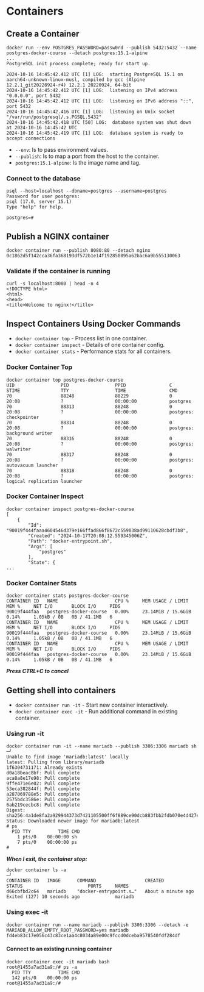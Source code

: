 # Containers

## Create a Container

```shell
docker run --env POSTGRES_PASSWORD=passw0rd --publish 5432:5432 --name postgres-docker-course --detach postgres:15.1-alpine
...
PostgreSQL init process complete; ready for start up.

2024-10-16 14:45:42.412 UTC [1] LOG:  starting PostgreSQL 15.1 on aarch64-unknown-linux-musl, compiled by gcc (Alpine 12.2.1_git20220924-r4) 12.2.1 20220924, 64-bit
2024-10-16 14:45:42.412 UTC [1] LOG:  listening on IPv4 address "0.0.0.0", port 5432
2024-10-16 14:45:42.412 UTC [1] LOG:  listening on IPv6 address "::", port 5432
2024-10-16 14:45:42.416 UTC [1] LOG:  listening on Unix socket "/var/run/postgresql/.s.PGSQL.5432"
2024-10-16 14:45:42.418 UTC [50] LOG:  database system was shut down at 2024-10-16 14:45:42 UTC
2024-10-16 14:45:42.419 UTC [1] LOG:  database system is ready to accept connections
```

- `--env`: Is to pass environment values.
- `--publish`: Is to map a port from the host to the container.
- `postgres:15.1-alpine`: Is the image name and tag.

### Connect to the database

```shell
psql --host=localhost --dbname=postgres --username=postgres
Password for user postgres:
psql (17.0, server 15.1)
Type "help" for help.

postgres=#
```

## Publish a NGINX container

```shell
docker container run --publish 8080:80 --detach nginx
0c1862d5f142cca36fa368193df572b1e14f192850895a62bac6a9b555130063
```

### Validate if the container is running

```shell
curl -s localhost:8080 | head -n 4
<!DOCTYPE html>
<html>
<head>
<title>Welcome to nginx!</title>
```

## Inspect Containers Using Docker Commands

- `docker container top` - Process list in one container.
- `docker container inspect` - Details of one container config.
- `docker container stats` - Performance stats for all containers.

### Docker Container Top

```shell
docker container top postgres-docker-course
UID                 PID                 PPID                C                   STIME               TTY                 TIME                CMD
70                  88248               88229               0                   20:08               ?                   00:00:00            postgres
70                  88313               88248               0                   20:08               ?                   00:00:00            postgres: checkpointer
70                  88314               88248               0                   20:08               ?                   00:00:00            postgres: background writer
70                  88316               88248               0                   20:08               ?                   00:00:00            postgres: walwriter
70                  88317               88248               0                   20:08               ?                   00:00:00            postgres: autovacuum launcher
70                  88318               88248               0                   20:08               ?                   00:00:00            postgres: logical replication launcher
```

### Docker Container Inspect

```shell
docker container inspect postgres-docker-course
[
    {
        "Id": "90019f444faaa4604546d379e166ffad866f8672c559038ad99110628cbdf3b8",
        "Created": "2024-10-17T20:08:12.559345006Z",
        "Path": "docker-entrypoint.sh",
        "Args": [
            "postgres"
        ],
        "State": {
...
```

### Docker Container Stats

```shell
docker container stats postgres-docker-course
CONTAINER ID   NAME                     CPU %     MEM USAGE / LIMIT    MEM %     NET I/O       BLOCK I/O     PIDS
90019f444faa   postgres-docker-course   0.00%     23.14MiB / 15.6GiB   0.14%     1.05kB / 0B   0B / 41.1MB   6
CONTAINER ID   NAME                     CPU %     MEM USAGE / LIMIT    MEM %     NET I/O       BLOCK I/O     PIDS
90019f444faa   postgres-docker-course   0.00%     23.14MiB / 15.6GiB   0.14%     1.05kB / 0B   0B / 41.1MB   6
CONTAINER ID   NAME                     CPU %     MEM USAGE / LIMIT    MEM %     NET I/O       BLOCK I/O     PIDS
90019f444faa   postgres-docker-course   0.00%     23.14MiB / 15.6GiB   0.14%     1.05kB / 0B   0B / 41.1MB   6
```

***Press CTRL+C to cancel***

## Getting shell into containers

- `docker container run -it` - Start new container interactively.
- `docker container exec -it` - Run additional command in existing container.

### Using run -it

```shell
docker container run -it --name mariadb --publish 3306:3306 mariadb sh                                                                                                      ─╯
Unable to find image 'mariadb:latest' locally
latest: Pulling from library/mariadb
1f6304731171: Already exists 
d0a18beac8bf: Pull complete 
aca8a8e17e98: Pull complete 
9ffe471e6e02: Pull complete 
53eca382844f: Pull complete 
a287069788e5: Pull complete 
2575bdc3586e: Pull complete 
6ab219cecbc8: Pull complete 
Digest: sha256:4a1de8fa2a929944373d7421105500ff6f889ce90dcb883fbb2fdb070e4d427e
Status: Downloaded newer image for mariadb:latest
# ps
  PID TTY          TIME CMD
    1 pts/0    00:00:00 sh
    7 pts/0    00:00:00 ps
#
```

***When I exit, the container stop:***

```shell
docker container ls -a                                                                                                                                                      ─╯
CONTAINER ID   IMAGE      COMMAND                  CREATED              STATUS                        PORTS     NAMES
d66cbfbd2c64   mariadb    "docker-entrypoint.s…"   About a minute ago   Exited (127) 10 seconds ago             mariadb
```

### Using exec -it

```shell
docker container run --name mariadb --publish 3306:3306 --detach -e MARIADB_ALLOW_EMPTY_ROOT_PASSWORD=yes mariadb
fd4eb83c17e056c43c83ce1aa4c8034a89e00c9fccd0dceba9578540fdf284df
```

#### Connect to an existing running container

```shell
docker container exec -it mariadb bash
root@1455a7ad31a9:/# ps -a
  PID TTY          TIME CMD
  142 pts/0    00:00:00 ps
root@1455a7ad31a9:/#
```